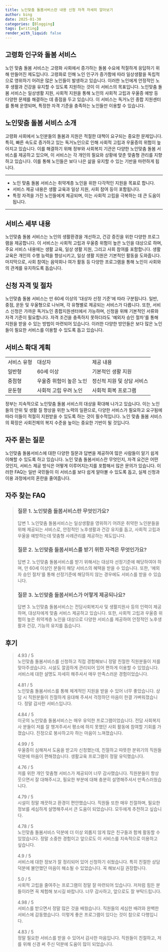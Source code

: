 ```yaml
---
title: 노인맞춤 돌봄서비스란 내용 신청 자격 자세히 알아보기
author: bing
date: 2025-01-30
categories: [Blogging]
tags: [writing]
render_with_liquid: false
---
```



<h2 id='고령화 인구와 돌봄 서비스'>고령화 인구와 돌봄 서비스</h2>

<p>노인 맞춤 돌봄 서비스는 고령화 사회에서 증가하는 돌봄 수요에 적절하게 응답하기 위해 만들어진 제도입니다. 고령화로 인해 노인 인구가 증가함에 따라 일상생활을 독립적으로 영위하기 어려운 많은 노인들이 발생하고 있습니다. 이러한 노인에게 안정적인 노후 생활과 건강을 유지할 수 있도록 지원하는 것이 이 서비스의 목표입니다. 노인맞춤 돌봄 서비스는 일상생활 지원, 사회적 지원을 통해 노인의 사회적 고립과 우울증 예방 등 다양한 문제를 해결하는 데 중점을 두고 있습니다. 이 서비스는 독거노인 종합 지원센터를 통해 운영되며, 특정한 자격 기준을 충족하는 노인들만 이용할 수 있습니다.</p>

<h2 id='노인맞춤 돌봄 서비스 소개'>노인맞춤 돌봄 서비스 소개</h2>

<p>고령화 사회에서 노인분들의 돌봄과 지원은 적절한 대책이 요구되는 중요한 문제입니다. 특히, 빠른 속도로 증가하고 있는 독거노인으로 인해 사회적 고립과 우울증의 위험이 높아지고 있습니다. 이를 해결하기 위해 정부와 사회복지 기관은 다양한 노인맞춤 돌봄 서비스를 제공하고 있으며, 이 서비스는 각 개인의 필요와 상황에 맞춘 맞춤형 관리를 지향하고 있습니다. 이를 통해 노인들은 보다 나은 삶을 유지할 수 있는 기반을 마련하게 됩니다.</p>

<hr />

<ul>
    <li>노인 맞춤 돌봄 서비스는 취약계층 노인을 위한 다각적인 지원을 목표로 합니다.</li>
    <li>서비스 제공 내용은 생활 교육과 일상 지원, 사회 참여 등이 포함됩니다.</li>
    <li>특정 자격을 가진 노인들에게 제공되며, 이는 사회적 고립을 극복하는 데 큰 도움이 됩니다.</li>
</ul>

<hr />

<h2 id='서비스 세부 내용'>서비스 세부 내용</h2>

<p>노인맞춤 돌봄 서비스는 노인의 생활환경을 개선하고, 건강 증진을 위한 다양한 프로그램을 제공합니다. 이 서비스는 사회적 고립과 우울증 위험이 높은 노인을 대상으로 하며, 주요 서비스 내용에는 생활 교육, 일상 생활 지원, 그리고 사회 참여를 포함합니다. 생활 교육은 개인의 수행 능력을 향상시키고, 일상 생활 지원은 기본적인 활동을 도와줍니다. 마지막으로, 사회 참여는 음악회나 여가 활동 등 다양한 프로그램을 통해 노인이 사회와의 관계를 유지하도록 돕습니다.</p>

<h2 id='신청 자격 및 절차'>신청 자격 및 절차</h2>

<p>노인맞춤 돌봄 서비스는 만 60세 이상의 '대상자 선정 기준'에 따라 구분됩니다. 일반, 중점, 운둔 및 우울형으로 나뉘며, 각 유형별로 제공되는 서비스가 다릅니다. 또한, 서비스 신청은 가까운 독거노인 종합지원센터에서 가능하며, 신청을 위해 기본적인 서류와 자격 기준이 필요합니다. 자격 조건을 충족하지 못하더라도 '예외자 승인 절차'를 통해 지원을 받을 수 있는 방법이 마련되어 있습니다. 이러한 다양한 방안들은 보다 많은 노인들이 필요한 서비스를 이용할 수 있도록 돕고 있습니다.</p>

<h2 id='서비스 확대 계획'>서비스 확대 계획</h2>

<table>
    <tr>
        <td>서비스 유형</td>
        <td>대상자</td>
        <td>제공 내용</td>
    </tr>
    <tr>
        <td>일반형</td>
        <td>60세 이상</td>
        <td>기본적인 생활 지원</td>
    </tr>
    <tr>
        <td>중점형</td>
        <td>우울증 위험이 높은 노인</td>
        <td>정신적 지원 및 상담 서비스</td>
    </tr>
    <tr>
        <td>운둔형</td>
        <td>사회적 고립 우려 노인</td>
        <td>사회적 회복 프로그램</td>
    </tr>
</table>

<p>정부는 지속적으로 노인맞춤 돌봄 서비스의 대상을 확대해 나가고 있습니다. 이는 노인들의 안위 및 생활 질 향상을 위한 노력의 일환으로, 다양한 서비스가 필요하고 요구됨에 따라 이들이 적절히 지원받을 수 있도록 하는 것이 필수적입니다. 노인 맞춤 돌봄 서비스의 확장은 사회전체의 복지 수준을 높이는 중요한 기반이 될 것입니다.</p>

<h2 id='자주 묻는 질문'>자주 묻는 질문</h2>

<p>노인맞춤 돌봄서비스에 대한 다양한 질문과 답변을 제공하여 많은 사람들이 알기 쉽게 이해할 수 있도록 하고 있습니다. 노인 맞춤 돌봄서비스란 무엇인지, 자격 요건은 어떤 것인지, 서비스 제공 방식은 어떻게 이루어지는지를 포함해서 많은 문의가 있습니다. 이러한 FAQ는 일반 국민들이 이 서비스를 보다 쉽게 알아볼 수 있도록 돕고, 실제 신청과 이용 과정에서의 혼란을 줄여줍니다.</p>


<h2 id='자주_찾는_FAQ'>자주 찾는 FAQ</h2>
<div itemscope="" itemtype="https://schema.org/FAQPage">
<blockquote>
<div itemscope="" itemprop="mainEntity" itemtype="https://schema.org/Question">
<h3 itemprop="name">질문 1. 노인맞춤 돌봄서비스란 무엇인가요?</h3>
<div itemscope="" itemprop="acceptedAnswer" itemtype="https://schema.org/Answer">
<span itemprop="text">
<p>답변 1. 노인맞춤 돌봄서비스는 일상생활을 영위하기 어려운 취약한 노인분들을 위해 제공되는 서비스로, 안정적인 노후생활과 건강 유지를 돕고, 사회적 고립과 우울을 예방하는데 맞춤형 사례관리를 제공하는 제도입니다.</p>
</span>
</div>
</div>
<div itemscope="" itemprop="mainEntity" itemtype="https://schema.org/Question">
<h3 itemprop="name">질문 2. 노인맞춤 돌봄서비스를 받기 위한 자격은 무엇인가요?</h3>
<div itemscope="" itemprop="acceptedAnswer" itemtype="https://schema.org/Answer">
<span itemprop="text">
<p>답변 2. 노인맞춤 돌봄서비스를 받기 위해서는 대상자 선정기준에 해당하여야 하며, 만 60세 이상인 분들이 해당 서비스의 혜택을 받을 수 있습니다. 또한, '예외자 승인 절차'를 통해 선정기준에 해당하지 않는 경우에도 서비스를 받을 수 있습니다.</p>
</span>
</div>
</div>
<div itemscope="" itemprop="mainEntity" itemtype="https://schema.org/Question">
<h3 itemprop="name">질문 3. 노인맞춤 돌봄서비스가 어떻게 제공되나요?</h3>
<div itemscope="" itemprop="acceptedAnswer" itemtype="https://schema.org/Answer">
<span itemprop="text">
<p>답변 3. 노인맞춤 돌봄서비스는 전담사회복지사 및 생활지원사 등의 인력이 제공하며, 대상자에게 맞춤 서비스 제공하고 있습니다. 또한, 사회적 고립과 우울증 위험이 높은 취약계층 노인을 대상으로 다양한 서비스를 제공하여 안정적인 노후생활과 건강, 기능의 유지를 돕습니다.</p>
</span>
</div>
</div>
</blockquote>
</div>
<h2 id='후기'>후기</h2>
<div itemscope itemtype="https://schema.org/Product">
  <blockquote>
  <div itemprop="review" itemscope itemtype="https://schema.org/Review">
      <div itemprop="reviewRating" itemscope itemtype="https://schema.org/Rating"> <span itemprop="ratingValue">4.93</span> / <span itemprop="bestRating">5</span> </div>
      <span itemprop="reviewBody">노인맞춤 돌봄서비스를 신청하고 직접 경험해보니 정말 친절한 직원분들이 저를 맞아주셨습니다. 시설도 깔끔하게 관리되어 있어 편하게 이용할 수 있었습니다. 서비스에 대한 설명도 자세히 해주셔서 매우 만족스러운 경험이었습니다.</span>
  </div>
  <br>
  <div itemprop="review" itemscope itemtype="https://schema.org/Review">
      <div itemprop="reviewRating" itemscope itemtype="https://schema.org/Rating"> <span itemprop="ratingValue">4.81</span> / <span itemprop="bestRating">5</span> </div>
      <span itemprop="reviewBody">노인맞춤 돌봄서비스를 통해 체계적인 지원을 받을 수 있어 너무 좋았습니다. 상담 시 직원분들이 친절하게 응대해 주셔서 걱정하던 마음이 한결 가벼워졌습니다. 정말 감사한 서비스입니다.</span>
  </div>
  <br>
  <div itemprop="review" itemscope itemtype="https://schema.org/Review">
      <div itemprop="reviewRating" itemscope itemtype="https://schema.org/Rating"> <span itemprop="ratingValue">4.84</span> / <span itemprop="bestRating">5</span> </div>
      <span itemprop="reviewBody">이곳의 노인맞춤 돌봄서비스는 매우 유익한 프로그램이었습니다. 전담 사회복지사 분들이 저를 잘 챙겨주셔서 평소에 하지 못했던 사회 활동에 참여할 기회를 가졌습니다. 진정으로 봉사하고자 하는 마음이 느껴졌습니다.</span>
  </div>
  <br>
  <div itemprop="review" itemscope itemtype="https://schema.org/Review">
      <div itemprop="reviewRating" itemscope itemtype="https://schema.org/Rating"> <span itemprop="ratingValue">4.99</span> / <span itemprop="bestRating">5</span> </div>
      <span itemprop="reviewBody">우울증이 심해져서 도움을 받고자 신청했는데, 친절하고 따뜻한 분위기의 직원들 덕분에 마음이 편해졌습니다. 생활교육 프로그램이 정말 유익했습니다.</span>
  </div>
  <br>
  <div itemprop="review" itemscope itemtype="https://schema.org/Review">
      <div itemprop="reviewRating" itemscope itemtype="https://schema.org/Rating"> <span itemprop="ratingValue">4.76</span> / <span itemprop="bestRating">5</span> </div>
      <span itemprop="reviewBody">저를 위한 개인 맞춤형 서비스가 제공되어 너무 감사했습니다. 직원분들이 항상 웃으면서 잘 대해주시고, 필요한 부분에 대해 충분히 설명해주셔서 만족스러웠습니다.</span>
  </div>
  <br>
  <div itemprop="review" itemscope itemtype="https://schema.org/Review">
      <div itemprop="reviewRating" itemscope itemtype="https://schema.org/Rating"> <span itemprop="ratingValue">4.79</span> / <span itemprop="bestRating">5</span> </div>
      <span itemprop="reviewBody">시설이 정말 깨끗하고 환경이 편안했습니다. 직원들 또한 매우 친절하며, 필요한 정보를 세심하게 설명해주셔서 큰 도움이 되었습니다. 모두에게 추천하고 싶습니다.</span>
  </div>
  <br>
  <div itemprop="review" itemscope itemtype="https://schema.org/Review">
      <div itemprop="reviewRating" itemscope itemtype="https://schema.org/Rating"> <span itemprop="ratingValue">4.78</span> / <span itemprop="bestRating">5</span> </div>
      <span itemprop="reviewBody">노인맞춤 돌봄서비스 덕분에 더 이상 외롭지 않게 많은 친구들과 함께 활동할 수 있었습니다. 정말 소중한 경험이고 앞으로도 이 서비스를 지속적으로 이용하고 싶습니다.</span>
  </div>
  <br>
  <div itemprop="review" itemscope itemtype="https://schema.org/Review">
      <div itemprop="reviewRating" itemscope itemtype="https://schema.org/Rating"> <span itemprop="ratingValue">4.9</span> / <span itemprop="bestRating">5</span> </div>
      <span itemprop="reviewBody">서비스에 대한 정보가 잘 정리되어 있어 신청하기 쉬웠습니다. 특히 친절한 상담덕분에 불안했던 마음이 해소될 수 있었습니다. 꼭 해보시길 권장합니다.</span>
  </div>
  <br>
  <div itemprop="review" itemscope itemtype="https://schema.org/Review">
      <div itemprop="reviewRating" itemscope itemtype="https://schema.org/Rating"> <span itemprop="ratingValue">5.0</span> / <span itemprop="bestRating">5</span> </div>
      <span itemprop="reviewBody">사회적 고립을 줄여주는 프로그램이 정말 잘 마련되어 있습니다. 저처럼 힘든 분들이라면 꼭 체험해 보시길 바랍니다. 너무 감사하고, 앞으로도 잘 부탁드립니다.</span>
  </div>
  <br>
  <div itemprop="review" itemscope itemtype="https://schema.org/Review">
      <div itemprop="reviewRating" itemscope itemtype="https://schema.org/Rating"> <span itemprop="ratingValue">4.98</span> / <span itemprop="bestRating">5</span> </div>
      <span itemprop="reviewBody">서비스를 받으면서 정말 많은 것을 배웠습니다. 직원들의 세심한 배려와 완벽한 서비스에 감동했습니다. 이렇게 좋은 프로그램이 있다는 것이 참으로 다행입니다.</span>
  </div>
  <br>
  <div itemprop="review" itemscope itemtype="https://schema.org/Review">
      <div itemprop="reviewRating" itemscope itemtype="https://schema.org/Rating"> <span itemprop="ratingValue">4.83</span> / <span itemprop="bestRating">5</span> </div>
      <span itemprop="reviewBody">정말 필요한 서비스를 받을 수 있어서 감사한 마음입니다. 직원들이 친절하고, 저를 위해 신경 써 주신 덕분에 도움이 많이 되었습니다.</span>
  </div>
  </blockquote>
</div>
